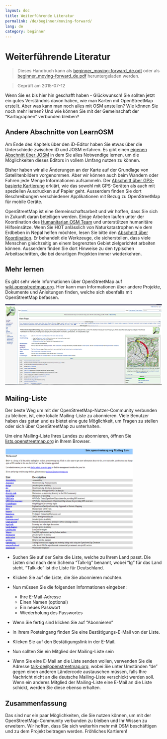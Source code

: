 ```yaml
---
layout: doc
title: Weiterführende Literatur
permalink: /de/beginner/moving-forward/
lang: de
category: beginner
---
```


Weiterführende Literatur
======================

> Dieses Handbuch kann als [beginner_moving-forward_de.odt](files/beginner_moving-forward_de.odt) oder als [beginner_moving-forward_de.pdf](/files/beginner_moving-forward_de.pdf) heruntergeladen werden.  

> Geprüft am 2015-07-12  

Wenn Sie es bis hier hin geschafft haben - Glückwunsch! Sie sollten jetzt ein gutes Verständnis davon haben, wie man Karten mit OpenStreetMap erstellt. Aber was kann man noch alles mit OSM anstellen? Wie können Sie noch mehr lernen? Und wie können Sie mit der Gemeinschaft der “Kartographen” verbunden bleiben?  

Andere Abschnitte von LearnOSM
---------------------------

Am Ende des Kapitels über den iD-Editor haben Sie etwas über die Unterschiede zwischen iD und JOSM erfahren. Es gibt einen [eigenen Abschnitt über JOSM](/de/josm) in dem Sie alles Notwendige lernen, um die Möglichkeiten dieses Editors in vollem Umfang nutzen zu können.  

Bisher haben wir alle Änderungen an der Karte auf der Grundlage von Satellitenbildern vorgenommen. Aber wir können auch beim Wandern oder Fahren jede Menge Informationen aufsammeln. Der [Abschnitt über GPS-basierte Kartierung](/de/mobile-mapping) erklärt, wie das sowohl mit GPS-Geräten als auch mit speziellen Ausdrucken auf Papier geht. Ausserdem finden Sie dort Beschreibungen verschiedener Applikationen mit Bezug zu OpenStreetMap für mobile Geräte.  

OpenStreetMap ist eine Gemeinschaftsarbeit und wir hoffen, dass Sie sich in Zukunft daran beteiligen werden. Einige Arbeiten laufen unter der Koordination des [Humanitarian OSM Team](http://hotosm.org) und unterstützen humanitäre Hilfseinsätze. Wenn Sie HOT anlässlich von Naturkatastrophen wie dem Erdbeben in Nepal helfen möchten, lesen Sie bitte den [Abschnitt über Koordination](/de/coordination). Er behandelt die Werkzeuge, die sicherstellen, dass viele Menschen gleichzeitig an einem begrenzten Gebiet zielgerichtet arbeiten können. Ausserdem finden Sie dort Hinweise zu den typischen Arbeitsschritten, die bei derartigen Projekten immer wiederkehren.  


Mehr lernen
----------

Es gibt sehr viele Informationen über OpenStreetMap auf [wiki.openstreetmap.org](http://wiki.openstreetmap.org/wiki/DE:Hauptseite). Hier kann man Informationen über andere Projekte, Dokumente und Anleitungen finden, welche sich ebenfalls mit OpenStreetMap befassen.  

![Wiki][]

<!-- auch mehr Informationen über diese Seite, sobald ausgearbeitet -->

Mailing-Liste
------------

Der beste Weg um mit der OpenStreetMap-Nutzer-Community verbunden zu bleiben, ist, eine lokale Mailing-Liste zu abonnieren. Viele Benutzer haben das getan und es bietet eine gute Möglichkeit, um Fragen zu stellen oder sich über OpenStreetMap zu unterhalten.  

Um eine Mailing-Liste Ihres Landes zu abonnieren, öffnen Sie [lists.openstreetmap.org](http://lists.openstreetmap.org) in Ihrem Browser.  

![Mailing list][]

- Suchen Sie auf der Seite die Liste, welche zu Ihrem Land passt. Die Listen sind nach dem Schema “Talk-lg” benannt, wobei “lg” für das Land steht. “Talk-de” ist die Liste für Deutschland.  

- Klicken Sie auf die Liste, die Sie abonnieren möchten.  
- Nun müssen Sie die folgenden Informationen eingeben:   
    + Ihre E-Mail-Adresse  
    + Einen Namen (optional)  
    + Ein neues Passwort  
    + Wiederholung des Passwortes  
- Wenn Sie fertig sind klicken Sie auf “Abonnieren”
- In Ihrem Posteingang finden Sie eine Bestätigungs-E-Mail von der Liste.  
- Klicken Sie auf den Bestätigungslink in der E-Mail.  
- Nun sollten Sie ein Mitglied der Mailing-Liste sein  
- Wenn Sie eine E-Mail an die Liste senden wollen, verwenden Sie die Adresse [talk-de@openstreetmap.org](mailto:talk-de@openstreetmap.org), wobei Sie unter Umständen “de” gegen einen anderen Ländercode austauschen müssen, falls Ihre Nachricht nicht an die deutsche Mailing-Liste verschickt werden soll. Wenn ein anderes Mitglied der Mailing-Liste eine E-Mail an die Liste schickt, werden Sie diese ebenso erhalten.  

<!-- vielleicht ausbauen und dies später zurücklegen
MapOSMatic
----------

Ein solches Projekt heißt MapOSMatic,  das man durch Ihren
Internet-Browser auf [maposmatic.org](http://www.maposmatic.org/) erreichen kann. Dies
ist ein einfaches Werkzeug, um eine Karte jeder Gegend, die Sie auswählen, zu drucken. Es wird
automatisch die Karte erstellen, entlang eines Gitters über der Karte, und einem
Index von Orten, die auf dieser Fläche enthalten sind.

![MapOSMatic][]
-->


Zusammenfassung
-------

Das sind nur ein paar Möglichkeiten, die Sie nutzen können, um mit der OpenStreetMap-Community verbunden zu bleiben und Ihr Wissen zu erweitern. Wir hoffen, dass Sie sich weiterhin mehr mit OSM beschäftigen und zu dem Projekt beitragen werden. Fröhliches Kartieren!


[MapOSMatic]: /images/beginner/maposmatic-homepage.png
[Wiki]: /images/beginner/osm-wiki.png
[Mailing list]: /images/beginner/osm-mailing-lists.png

